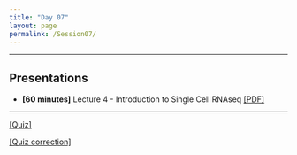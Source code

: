 ```yaml
---
title: "Day 07"
layout: page
permalink: /Session07/
---
```


---
## Presentations

- **\[60 minutes\]** Lecture 4 - Introduction to Single Cell RNAseq 
[[PDF]](6_Single_cell_RNAseq.pdf)

--- 

[[Quiz]](Quiz_06.pdf)

[[Quiz correction]](Quiz_06_correction.pdf)
